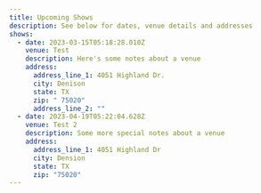 ```yaml
---
title: Upcoming Shows
description: See below for dates, venue details and addresses
shows:
  - date: 2023-03-15T05:18:28.010Z
    venue: Test
    description: Here's some notes about a venue
    address:
      address_line_1: 4051 Highland Dr.
      city: Denison
      state: TX
      zip: " 75020"
      address_line_2: ""
  - date: 2023-04-19T05:22:04.628Z
    venue: Test 2
    description: Some more special notes about a venue
    address:
      address_line_1: 4051 Highland Dr
      city: Dension
      state: TX
      zip: "75020"
---
```

